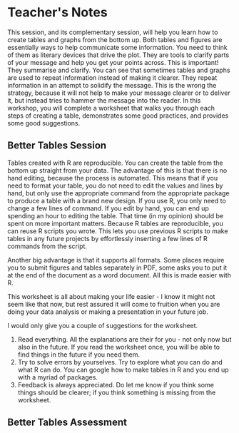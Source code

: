 # Teacher's Notes

This session, and its complementary session, will help you learn how to create tables and graphs from the bottom up.
Both tables and figures are essentially ways to help communicate some information.
You need to think of them as literary devices that  drive the plot.
They are tools to clarify parts of your message and help you get your points across.
This is important!
They summarise and clarify.
You can see that sometimes tables and graphs are used to repeat information instead of making it clearer.
They repeat information in an attempt to solidify the message.
This is the wrong the strategy, because it will not help to make your message clearer or to deliver it, but instead tries to hammer the message into the reader.
In this workshop, you will complete a worksheet that walks you through each steps of creating a table, demonstrates some good practices, and provides some good suggestions.

## Better Tables Session

Tables created with R are reproducible.
You can create the table from the bottom up straight from your data.
The advantage of this is that there is no hand editing, because the process is automated.
This means that if you need to format your table, you do not need to edit the values and lines by hand, but only use the appropriate command from the appropriate package to produce a table with a brand new design.
If you use R, you only need to change a few lines of command.
If you edit by hand, you can end up spending an hour to editing the table.
That time (in my opinion) should be spent on more important matters.
Because R tables are reproducible, you can reuse R scripts you wrote.
This lets you use previous R scripts to make tables in any future projects by effortlessly inserting a few lines of R commands from the script.

Another big advantage is that it supports all formats.
Some places require you to submit figures and tables separately in PDF, some asks you to put it at the end of the document as a word document.
All this is made easier with R.

This worksheet is all about making your life easier - I know it might not seem like that now, but rest assured it will come to fruition when you are doing your data analysis or making a presentation in your future job.

I would only give you a couple of suggestions for the worksheet. 

1. Read everything. All the explanations are their for you - not only now but also in the future. If you read the worksheet once, you will be able to find things in the future if you need them.
2. Try to solve errors by yourselves. Try to explore what you can do and what R can do. You can google how to make tables in R and you end up with a myriad of packages.
3. Feedback is always appreciated. Do let me know if you think some things should be clearer; if you think something is missing from the worksheet.

## Better Tables Assessment
